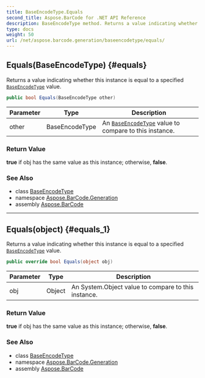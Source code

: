 ```yaml
---
title: BaseEncodeType.Equals
second_title: Aspose.BarCode for .NET API Reference
description: BaseEncodeType method. Returns a value indicating whether this instance is equal to a specified BaseEncodeType value
type: docs
weight: 50
url: /net/aspose.barcode.generation/baseencodetype/equals/
---
```

## Equals(BaseEncodeType) {#equals}

Returns a value indicating whether this instance is equal to a specified [`BaseEncodeType`](../) value.

```csharp
public bool Equals(BaseEncodeType other)
```

| Parameter | Type | Description |
| --- | --- | --- |
| other | BaseEncodeType | An [`BaseEncodeType`](../) value to compare to this instance. |

### Return Value

**true** if obj has the same value as this instance; otherwise, **false**.

### See Also

* class [BaseEncodeType](../)
* namespace [Aspose.BarCode.Generation](../../../aspose.barcode.generation/)
* assembly [Aspose.BarCode](../../../)

---

## Equals(object) {#equals_1}

Returns a value indicating whether this instance is equal to a specified [`BaseEncodeType`](../) value.

```csharp
public override bool Equals(object obj)
```

| Parameter | Type | Description |
| --- | --- | --- |
| obj | Object | An System.Object value to compare to this instance. |

### Return Value

**true** if obj has the same value as this instance; otherwise, **false**.

### See Also

* class [BaseEncodeType](../)
* namespace [Aspose.BarCode.Generation](../../../aspose.barcode.generation/)
* assembly [Aspose.BarCode](../../../)


